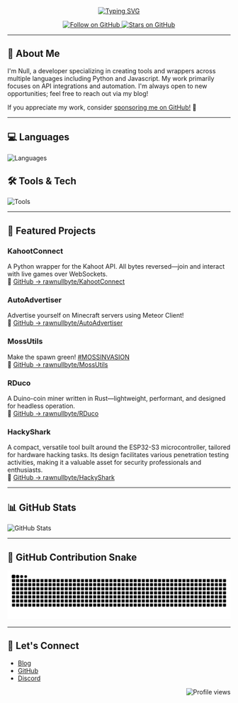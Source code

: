 <p align="center">
  <a href="https://git.io/typing-svg">
    <img src="https://readme-typing-svg.demolab.com?font=Fira+Code&size=18&pause=1000&color=368FF7&center=true&width=600&lines=Hi+%F0%9F%91%8B%2C+I'm+Null!;A+passionate+Python%2FJS+developer." alt="Typing SVG" />
  </a>
</p>

<p align="center">
  <a href="https://github.com/rawnullbyte">
    <img src="https://img.shields.io/github/followers/rawnullbyte?label=Follow&style=social" alt="Follow on GitHub" />
  </a>
  <a href="https://github.com/rawnullbyte">
    <img src="https://img.shields.io/github/stars/rawnullbyte?label=Stars&style=social" alt="Stars on GitHub" />
  </a>
</p>

---

## 🔧 About Me

I'm Null, a developer specializing in creating tools and wrappers across multiple languages including Python and Javascript. My work primarily focuses on API integrations and automation. I'm always open to new opportunities; feel free to reach out via my blog!

If you appreciate my work, consider [sponsoring me on GitHub!](https://github.com/sponsors/rawnullbyte) 🙏

---

## 💻 Languages

![Languages](https://go-skill-icons.vercel.app/api/icons?i=python,js,html,css,bash)

## 🛠️ Tools & Tech

![Tools](https://go-skill-icons.vercel.app/api/icons?i=linux,git,discord,vscode,sqlite,api)

---

## 🚀 Featured Projects

### **KahootConnect**
A Python wrapper for the Kahoot API. All bytes reversed—join and interact with live games over WebSockets.  
🔗 [GitHub → rawnullbyte/KahootConnect](https://github.com/rawnullbyte/KahootConnect)

### **AutoAdvertiser**
Advertise yourself on Minecraft servers using Meteor Client!  
🔗 [GitHub → rawnullbyte/AutoAdvertiser](https://github.com/rawnullbyte/AutoAdvertiser)

### **MossUtils**
Make the spawn green! [#MOSSINVASION](https://www.reddit.com/r/2b2t/comments/18jbto5/2b2t_moss_invation_make_the_spawn_green_again/)  
🔗 [GitHub → rawnullbyte/MossUtils](https://github.com/rawnullbyte/MossUtils)

### **RDuco**
A Duino-coin miner written in Rust—lightweight, performant, and designed for headless operation.  
🔗 [GitHub → rawnullbyte/RDuco](https://github.com/rawnullbyte/RDuco)

### **HackyShark**
A compact, versatile tool built around the ESP32-S3 microcontroller, tailored for hardware hacking tasks. Its design facilitates various penetration testing activities, making it a valuable asset for security professionals and enthusiasts.  
🔗 [GitHub → rawnullbyte/HackyShark](https://github.com/rawnullbyte/HackyShark)

---

## 📊 GitHub Stats

<img src="https://github-readme-stats.vercel.app/api?username=rawnullbyte&show_icons=true&theme=radical&hide_border=true" alt="GitHub Stats" />

---

## 🐍 GitHub Contribution Snake

<img src="https://github.com/rawnullbyte/rawnullbyte/blob/output/github-contribution-grid-snake-dark.svg" alt="GitHub Contribution Snake" />

---

## 💬 Let's Connect

- [Blog](http://root-workspace.xyz/)
- [GitHub](https://github.com/rawnullbyte)
- [Discord](https://dsc.gg/workspace)

<p align="right">
  <img src="https://count.getloli.com/@rawnullbyte?name=rawnullbyte&theme=rule34&padding=2&offset=0&align=top&scale=1&pixelated=1&darkmode=0" alt="Profile views" />
</p>
